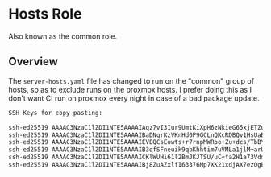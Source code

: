 # Hosts Role

Also known as the common role.

## Overview

The `server-hosts.yaml` file has changed to run on the "common" group of hosts, so as to exclude runs on the proxmox hosts. I prefer doing this as I don't want CI run on proxmox every night in case of a bad package update.

```txt
SSH Keys for copy pasting:

ssh-ed25519 AAAAC3NzaC1lZDI1NTE5AAAAIAqz7vI3Iur9UmtKiXpH6zNkieG65xjETZuwdUHDTArw root@ansible-server
ssh-ed25519 AAAAC3NzaC1lZDI1NTE5AAAAIBaDNqrKzVKnHd0P9GCLnQKcRDBQv1HsUaB+dxhnZ7rg root@semaphore
ssh-ed25519 AAAAC3NzaC1lZDI1NTE5AAAAIEVEQCsEowts+r7rnpMWRoo+Zu+dcs/TbBYJDEPGOZho adam@laptop-g14
ssh-ed25519 AAAAC3NzaC1lZDI1NTE5AAAAIB3qfSFneuik9qbKhhtim7uVMLa1jlM+arUpT0ZMpxyw root@thinkpad-p53
ssh-ed25519 AAAAC3NzaC1lZDI1NTE5AAAAICKlWUHi61l2BmJKJTSU/uC+fa2H1a73VdmDxmcwCZRo adam@Fajita-MacBook.lan
ssh-ed25519 AAAAC3NzaC1lZDI1NTE5AAAAIBj8ZuAZxlfI63376Mp7XK21xdjAX7ezQgEIrzOq/9we Generated By Termius
```
